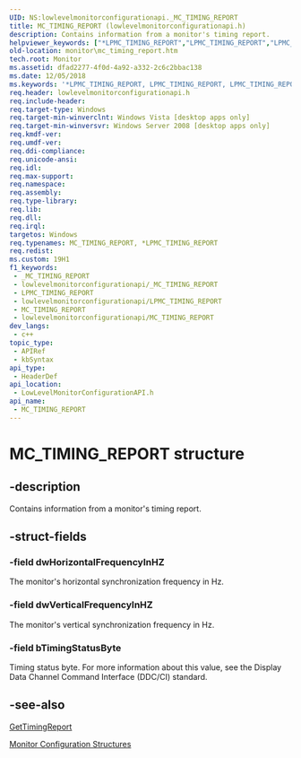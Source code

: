 ```yaml
---
UID: NS:lowlevelmonitorconfigurationapi._MC_TIMING_REPORT
title: MC_TIMING_REPORT (lowlevelmonitorconfigurationapi.h)
description: Contains information from a monitor's timing report.
helpviewer_keywords: ["*LPMC_TIMING_REPORT","LPMC_TIMING_REPORT","LPMC_TIMING_REPORT structure pointer [Monitor Configuration]","MC_TIMING_REPORT","MC_TIMING_REPORT structure [Monitor Configuration]","lowlevelmonitorconfigurationapi/LPMC_TIMING_REPORT","lowlevelmonitorconfigurationapi/MC_TIMING_REPORT","monitor.mc_timing_report"]
old-location: monitor\mc_timing_report.htm
tech.root: Monitor
ms.assetid: dfad2277-4f0d-4a92-a332-2c6c2bbac138
ms.date: 12/05/2018
ms.keywords: '*LPMC_TIMING_REPORT, LPMC_TIMING_REPORT, LPMC_TIMING_REPORT structure pointer [Monitor Configuration], MC_TIMING_REPORT, MC_TIMING_REPORT structure [Monitor Configuration], lowlevelmonitorconfigurationapi/LPMC_TIMING_REPORT, lowlevelmonitorconfigurationapi/MC_TIMING_REPORT, monitor.mc_timing_report'
req.header: lowlevelmonitorconfigurationapi.h
req.include-header: 
req.target-type: Windows
req.target-min-winverclnt: Windows Vista [desktop apps only]
req.target-min-winversvr: Windows Server 2008 [desktop apps only]
req.kmdf-ver: 
req.umdf-ver: 
req.ddi-compliance: 
req.unicode-ansi: 
req.idl: 
req.max-support: 
req.namespace: 
req.assembly: 
req.type-library: 
req.lib: 
req.dll: 
req.irql: 
targetos: Windows
req.typenames: MC_TIMING_REPORT, *LPMC_TIMING_REPORT
req.redist: 
ms.custom: 19H1
f1_keywords:
 - _MC_TIMING_REPORT
 - lowlevelmonitorconfigurationapi/_MC_TIMING_REPORT
 - LPMC_TIMING_REPORT
 - lowlevelmonitorconfigurationapi/LPMC_TIMING_REPORT
 - MC_TIMING_REPORT
 - lowlevelmonitorconfigurationapi/MC_TIMING_REPORT
dev_langs:
 - c++
topic_type:
 - APIRef
 - kbSyntax
api_type:
 - HeaderDef
api_location:
 - LowLevelMonitorConfigurationAPI.h
api_name:
 - MC_TIMING_REPORT
---
```


# MC_TIMING_REPORT structure


## -description

Contains information from a monitor's timing report.

## -struct-fields

### -field dwHorizontalFrequencyInHZ

The monitor's horizontal synchronization frequency in Hz.

### -field dwVerticalFrequencyInHZ

The monitor's vertical synchronization frequency in Hz.

### -field bTimingStatusByte

Timing status byte. For more information about this value, see the Display Data Channel Command Interface (DDC/CI) standard.

## -see-also

<a href="/windows/desktop/api/lowlevelmonitorconfigurationapi/nf-lowlevelmonitorconfigurationapi-gettimingreport">GetTimingReport</a>



<a href="/windows/desktop/Monitor/monitor-configuration-structures">Monitor Configuration Structures</a>